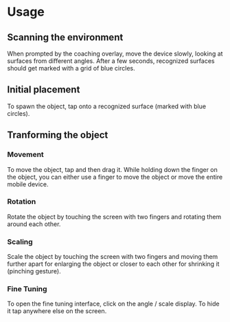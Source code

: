# Usage

## Scanning the environment

When prompted by the coaching overlay, move the device slowly, looking at surfaces from different angles.
After a few seconds, recognized surfaces should get marked with a grid of blue circles.

## Initial placement

To spawn the object, tap onto a recognized surface (marked with blue circles).

## Tranforming the object

### Movement

To move the object, tap and then drag it. While holding down the finger on the object, you can either use a finger to move the object or move the entire mobile device.

### Rotation

Rotate the object by touching the screen with two fingers and rotating them around each other.

### Scaling

Scale the object by touching the screen with two fingers and moving them further apart for enlarging the object or closer to each other for shrinking it (pinching gesture).

### Fine Tuning

To open the fine tuning interface, click on the angle / scale display. To hide it tap anywhere else on the screen.
